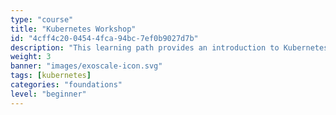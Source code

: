 ```yaml
---
type: "course"
title: "Kubernetes Workshop"
id: "4cff4c20-0454-4fca-94bc-7ef0b9027d7b"
description: "This learning path provides an introduction to Kubernetes, focusing on its architecture, components, and how to manage clusters effectively."
weight: 3
banner: "images/exoscale-icon.svg"
tags: [kubernetes]
categories: "foundations"
level: "beginner"
---
```

